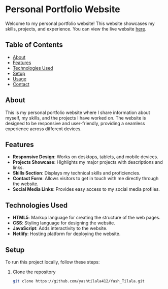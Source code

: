 # Personal Portfolio Website

Welcome to my personal portfolio website! This website showcases my skills, projects, and experience. You can view the live website [here](https://665833fb37abf6c01fca1ced--endearing-bubblegum-a09516.netlify.app/).

## Table of Contents
- [About](#about)
- [Features](#features)
- [Technologies Used](#technologies-used)
- [Setup](#setup)
- [Usage](#usage)
- [Contact](#contact)

## About

This is my personal portfolio website where I share information about myself, my skills, and the projects I have worked on. The website is designed to be responsive and user-friendly, providing a seamless experience across different devices.

## Features

- **Responsive Design**: Works on desktops, tablets, and mobile devices.
- **Projects Showcase**: Highlights my major projects with descriptions and links.
- **Skills Section**: Displays my technical skills and proficiencies.
- **Contact Form**: Allows visitors to get in touch with me directly through the website.
- **Social Media Links**: Provides easy access to my social media profiles.

## Technologies Used

- **HTML5**: Markup language for creating the structure of the web pages.
- **CSS**: Styling language for designing the website.
- **JavaScript**: Adds interactivity to the website.
- **Netlify**: Hosting platform for deploying the website.


## Setup

To run this project locally, follow these steps:

1. Clone the repository
   ```bash
   git clone https://github.com/yashtilala412/Yash_Tilala.git
